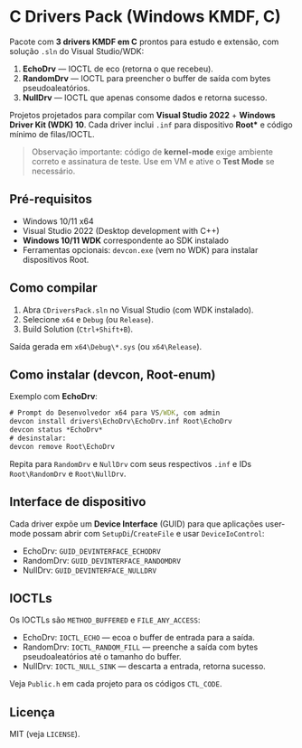 
# C Drivers Pack (Windows KMDF, C)

Pacote com **3 drivers KMDF em C** prontos para estudo e extensão, com solução `.sln` do Visual Studio/WDK:

1. **EchoDrv** — IOCTL de eco (retorna o que recebeu).
2. **RandomDrv** — IOCTL para preencher o buffer de saída com bytes pseudoaleatórios.
3. **NullDrv** — IOCTL que apenas consome dados e retorna sucesso.

Projetos projetados para compilar com **Visual Studio 2022** + **Windows Driver Kit (WDK) 10**. Cada driver inclui `.inf` para dispositivo **Root\*** e código mínimo de filas/IOCTL.

> Observação importante: código de **kernel-mode** exige ambiente correto e assinatura de teste. Use em VM e ative o **Test Mode** se necessário.

## Pré-requisitos

- Windows 10/11 x64
- Visual Studio 2022 (Desktop development with C++)
- **Windows 10/11 WDK** correspondente ao SDK instalado
- Ferramentas opcionais: `devcon.exe` (vem no WDK) para instalar dispositivos Root.

## Como compilar

1. Abra `CDriversPack.sln` no Visual Studio (com WDK instalado).
2. Selecione `x64` e `Debug` (ou `Release`).
3. Build Solution (`Ctrl+Shift+B`).

Saída gerada em `x64\Debug\*.sys` (ou `x64\Release`).

## Como instalar (devcon, Root-enum)

Exemplo com **EchoDrv**:

```bat
# Prompt do Desenvolvedor x64 para VS/WDK, com admin
devcon install drivers\EchoDrv\EchoDrv.inf Root\EchoDrv
devcon status *EchoDrv*
# desinstalar:
devcon remove Root\EchoDrv
```

Repita para `RandomDrv` e `NullDrv` com seus respectivos `.inf` e IDs `Root\RandomDrv` e `Root\NullDrv`.

## Interface de dispositivo

Cada driver expõe um **Device Interface** (GUID) para que aplicações user-mode possam abrir com `SetupDi`/`CreateFile` e usar `DeviceIoControl`:

- EchoDrv: `GUID_DEVINTERFACE_ECHODRV`
- RandomDrv: `GUID_DEVINTERFACE_RANDOMDRV`
- NullDrv: `GUID_DEVINTERFACE_NULLDRV`

## IOCTLs

Os IOCTLs são `METHOD_BUFFERED` e `FILE_ANY_ACCESS`:

- EchoDrv: `IOCTL_ECHO` — ecoa o buffer de entrada para a saída.
- RandomDrv: `IOCTL_RANDOM_FILL` — preenche a saída com bytes pseudoaleatórios até o tamanho do buffer.
- NullDrv: `IOCTL_NULL_SINK` — descarta a entrada, retorna sucesso.

Veja `Public.h` em cada projeto para os códigos `CTL_CODE`.

## Licença

MIT (veja `LICENSE`).
